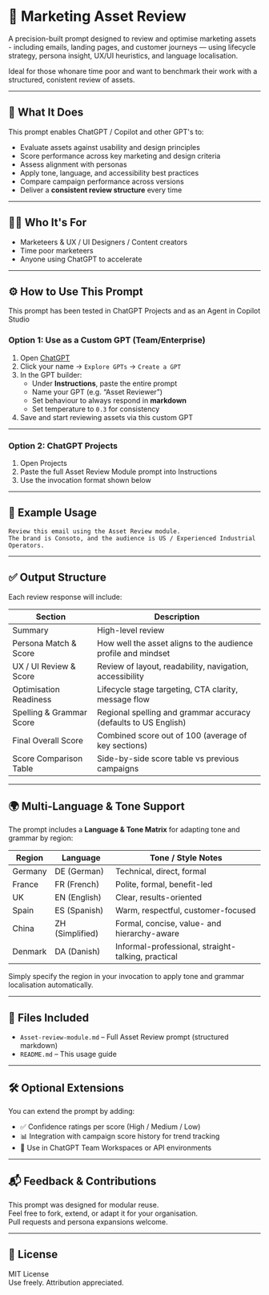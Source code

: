 # 🧠 Marketing Asset Review

A precision-built prompt designed to review and optimise marketing assets - including emails, landing pages, and customer journeys — using lifecycle strategy, persona insight, UX/UI heuristics, and language localisation.

Ideal for those whonare time poor and want to benchmark their work with a  structured, conistent review of assets.

---

## 📌 What It Does

This prompt enables ChatGPT / Copilot and other GPT's to:

- Evaluate assets against usability and design principles  
- Score performance across key marketing and design criteria  
- Assess alignment with personas  
- Apply tone, language, and accessibility best practices  
- Compare campaign performance across versions  
- Deliver a **consistent review structure** every time

---

## 🧑‍💼 Who It's For

- Marketeers & UX / UI Designers / Content creators
- Time poor marketeers  
- Anyone using ChatGPT to accelerate 

---

## ⚙️ How to Use This Prompt

This prompt has been tested in ChatGPT Projects and as an Agent in Copilot Studio

### Option 1: Use as a Custom GPT (Team/Enterprise)

1. Open [ChatGPT](https://chat.openai.com/)  
2. Click your name → `Explore GPTs` → `Create a GPT`  
3. In the GPT builder:  
   - Under **Instructions**, paste the entire prompt  
   - Name your GPT (e.g. “Asset Reviewer”)  
   - Set behaviour to always respond in **markdown**  
   - Set temperature to `0.3` for consistency  
4. Save and start reviewing assets via this custom GPT

---

### Option 2: ChatGPT Projects

1. Open Projects
2. Paste the full Asset Review Module prompt into Instructions
3. Use the invocation format shown below

---

## 🧪 Example Usage

```
Review this email using the Asset Review module.  
The brand is Consoto, and the audience is US / Experienced Industrial Operators.
```

---

## ✅ Output Structure

Each review response will include:

| Section                   | Description                                                           |
|---------------------------|------------------------------------------------------------------------|
| Summary                   | High-level review                                   |
| Persona Match & Score     | How well the asset aligns to the audience profile and mindset         |
| UX / UI Review & Score    | Review of layout, readability, navigation, accessibility              |
| Optimisation Readiness    | Lifecycle stage targeting, CTA clarity, message flow                  |
| Spelling & Grammar Score  | Regional spelling and grammar accuracy (defaults to US English)       |
| Final Overall Score       | Combined score out of 100 (average of key sections)                   |
| Score Comparison Table    | Side-by-side score table vs previous campaigns                        |

---

## 🌍 Multi-Language & Tone Support

The prompt includes a **Language & Tone Matrix** for adapting tone and grammar by region:

| Region     | Language        | Tone / Style Notes                                 |
|------------|------------------|----------------------------------------------------|
| Germany    | DE (German)      | Technical, direct, formal                          |
| France     | FR (French)      | Polite, formal, benefit-led                        |
| UK         | EN (English)     | Clear, results-oriented                            |
| Spain      | ES (Spanish)     | Warm, respectful, customer-focused                 |
| China      | ZH (Simplified)  | Formal, concise, value- and hierarchy-aware        |
| Denmark    | DA (Danish)      | Informal-professional, straight-talking, practical |

Simply specify the region in your invocation to apply tone and grammar localisation automatically.

---

## 📁 Files Included

- `Asset-review-module.md` – Full Asset Review prompt (structured markdown)
- `README.md` – This usage guide

---

## 🛠 Optional Extensions

You can extend the prompt by adding:

- ✅ Confidence ratings per score (High / Medium / Low)  
- 📊 Integration with campaign score history for trend tracking  
- 🔌 Use in ChatGPT Team Workspaces or API environments  


---

## 📬 Feedback & Contributions

This prompt was designed for modular reuse.  
Feel free to fork, extend, or adapt it for your organisation.  
Pull requests and persona expansions welcome.

---

## 🧾 License

MIT License  
Use freely. Attribution appreciated.

